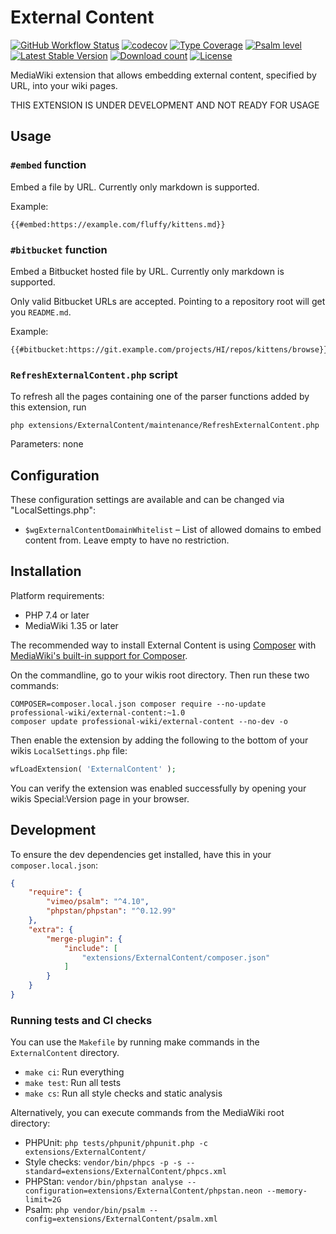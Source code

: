 # External Content

[![GitHub Workflow Status](https://img.shields.io/github/workflow/status/ProfessionalWiki/ExternalContent/CI)](https://github.com/ProfessionalWiki/ExternalContent/actions?query=workflow%3ACI)
[![codecov](https://codecov.io/gh/ProfessionalWiki/ExternalContent/branch/master/graph/badge.svg?token=GnOG3FF16Z)](https://codecov.io/gh/ProfessionalWiki/ExternalContent)
[![Type Coverage](https://shepherd.dev/github/ProfessionalWiki/ExternalContent/coverage.svg)](https://shepherd.dev/github/ProfessionalWiki/ExternalContent)
[![Psalm level](https://shepherd.dev/github/ProfessionalWiki/ExternalContent/level.svg)](psalm.xml)
[![Latest Stable Version](https://poser.pugx.org/professional-wiki/external-content/version.png)](https://packagist.org/packages/professional-wiki/external-content)
[![Download count](https://poser.pugx.org/professional-wiki/external-content/d/total.png)](https://packagist.org/packages/professional-wiki/external-content)
[![License](https://img.shields.io/packagist/l/professional-wiki/external-content)](LICENSE)

MediaWiki extension that allows embedding external content, specified by URL, into your wiki pages.

THIS EXTENSION IS UNDER DEVELOPMENT AND NOT READY FOR USAGE

## Usage

### `#embed` function

Embed a file by URL. Currently only markdown is supported. 

Example: 

```
{{#embed:https://example.com/fluffy/kittens.md}}
```

### `#bitbucket` function

Embed a Bitbucket hosted file by URL. Currently only markdown is supported.

Only valid Bitbucket URLs are accepted. Pointing to a repository root will get you `README.md`. 

Example:

```
{{#bitbucket:https://git.example.com/projects/HI/repos/kittens/browse}}
```

### `RefreshExternalContent.php` script

To refresh all the pages containing one of the parser functions added by this extension, run

    php extensions/ExternalContent/maintenance/RefreshExternalContent.php

Parameters: none

## Configuration

These configuration settings are available and can be changed via "LocalSettings.php":

* `$wgExternalContentDomainWhitelist` – List of allowed domains to embed content from. Leave empty to have no restriction.

## Installation

Platform requirements:

* PHP 7.4 or later
* MediaWiki 1.35 or later

The recommended way to install External Content is using [Composer](https://getcomposer.org) with
[MediaWiki's built-in support for Composer](https://professional.wiki/en/articles/installing-mediawiki-extensions-with-composer).

On the commandline, go to your wikis root directory. Then run these two commands:

```shell script
COMPOSER=composer.local.json composer require --no-update professional-wiki/external-content:~1.0
composer update professional-wiki/external-content --no-dev -o
```

Then enable the extension by adding the following to the bottom of your wikis `LocalSettings.php` file:

```php
wfLoadExtension( 'ExternalContent' );
```

You can verify the extension was enabled successfully by opening your wikis Special:Version page in your browser.

## Development

To ensure the dev dependencies get installed, have this in your `composer.local.json`:

```json
{
	"require": {
		"vimeo/psalm": "^4.10",
		"phpstan/phpstan": "^0.12.99"
	},
	"extra": {
		"merge-plugin": {
			"include": [
				"extensions/ExternalContent/composer.json"
			]
		}
	}
}
```

### Running tests and CI checks

You can use the `Makefile` by running make commands in the `ExternalContent` directory.

* `make ci`: Run everything
* `make test`: Run all tests
* `make cs`: Run all style checks and static analysis

Alternatively, you can execute commands from the MediaWiki root directory:

* PHPUnit: `php tests/phpunit/phpunit.php -c extensions/ExternalContent/`
* Style checks: `vendor/bin/phpcs -p -s --standard=extensions/ExternalContent/phpcs.xml`
* PHPStan: `vendor/bin/phpstan analyse --configuration=extensions/ExternalContent/phpstan.neon --memory-limit=2G`
* Psalm: `php vendor/bin/psalm --config=extensions/ExternalContent/psalm.xml`
